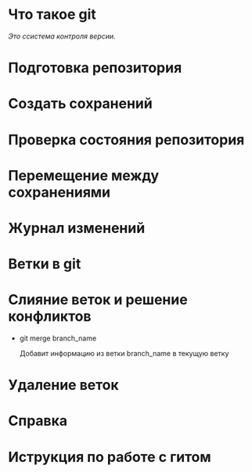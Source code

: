 # Что такое git
*Это сcистема контроля версии.*

# Подготовка репозитория

# Создать сохранений

# Проверка состояния репозитория

# Перемещение между сохранениями

# Журнал изменений

# Ветки в git

# Слияние веток и решение конфликтов
* git merge branch_name

    Добавит информацию из ветки branch_name в текущую ветку


# Удаление веток

# Справка

# Иструкция по работе с гитом